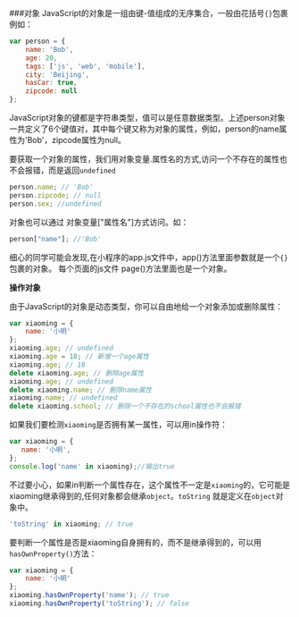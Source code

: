 ###对象
JavaScript的对象是一组由键-值组成的无序集合，一般由花括号`{}`包裹例如：
```js
var person = {
    name: 'Bob',
    age: 20,
    tags: ['js', 'web', 'mobile'],
    city: 'Beijing',
    hasCar: true,
    zipcode: null
};
```

JavaScript对象的键都是字符串类型，值可以是任意数据类型。上述person对象一共定义了6个键值对，其中每个键又称为对象的属性，例如，person的name属性为'Bob'，zipcode属性为null。

要获取一个对象的属性，我们用对象变量.属性名的方式,访问一个不存在的属性也不会报错，而是返回`undefined`
```js
person.name; // 'Bob'
person.zipcode; // null
person.sex; //undefined 
```
对象也可以通过 对象变量["属性名"]方式访问。如：
```js
person["name"]; //'Bob'
```

细心的同学可能会发现,在小程序的app.js文件中，app()方法里面参数就是一个`{}`包裹的对象。 每个页面的js文件 page()方法里面也是一个对象。


**操作对象**

由于JavaScript的对象是动态类型，你可以自由地给一个对象添加或删除属性：
```js
var xiaoming = {
    name: '小明'
};
xiaoming.age; // undefined
xiaoming.age = 18; // 新增一个age属性
xiaoming.age; // 18
delete xiaoming.age; // 删除age属性
xiaoming.age; // undefined
delete xiaoming.name; // 删除name属性
xiaoming.name; // undefined
delete xiaoming.school; // 删除一个不存在的school属性也不会报错
```

如果我们要检测`xiaoming`是否拥有某一属性，可以用in操作符：
```js
var xiaoming = {
   name: '小明',
};
console.log('name' in xiaoming);//输出true
```
不过要小心，如果in判断一个属性存在，这个属性不一定是`xiaoming`的，它可能是xiaoming继承得到的,任何对象都会继承`object`。`toString` 就是定义在`object`对象中。
```js
'toString' in xiaoming; // true
```

要判断一个属性是否是xiaoming自身拥有的，而不是继承得到的，可以用`hasOwnProperty()`方法：
```js
var xiaoming = {
    name: '小明'
};
xiaoming.hasOwnProperty('name'); // true
xiaoming.hasOwnProperty('toString'); // false
```